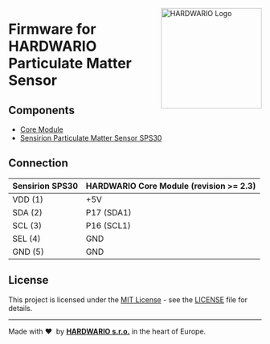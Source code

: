 <a href="https://www.hardwario.com/"><img src="https://www.hardwario.com/ci/assets/hw-logo.svg" width="200" alt="HARDWARIO Logo" align="right"></a>

# Firmware for HARDWARIO Particulate Matter Sensor

## Components

* [Core Module](https://shop.bigclown.com/core-module/)
* [Sensirion Particulate Matter Sensor SPS30](https://www.sensirion.com/en/environmental-sensors/particulate-matter-sensors-pm25/)

## Connection

| Sensirion SPS30 | HARDWARIO Core Module (revision >= 2.3) |
| --- | --- |
| VDD (1) | +5V |
| SDA (2) | P17 (SDA1) |
| SCL (3) | P16 (SCL1) |
| SEL (4) | GND |
| GND (5) | GND |

## License

This project is licensed under the [MIT License](https://opensource.org/licenses/MIT/) - see the [LICENSE](LICENSE) file for details.

---

Made with &#x2764;&nbsp; by [**HARDWARIO s.r.o.**](https://www.hardwario.com/) in the heart of Europe.
